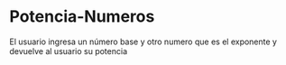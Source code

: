 # Potencia-Numeros
El usuario ingresa un número base y otro numero que es el exponente y devuelve al usuario su potencia
